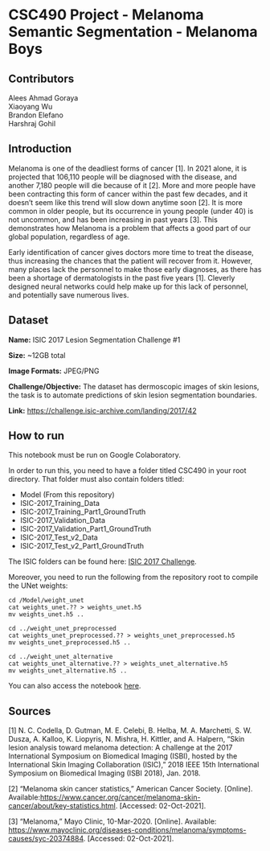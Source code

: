 # CSC490 Project - Melanoma Semantic Segmentation - Melanoma Boys

## Contributors
Alees Ahmad Goraya<br />
Xiaoyang Wu<br />
Brandon Elefano<br />
Harshraj Gohil<br />

## Introduction

Melanoma is one of the deadliest forms of cancer [1]. In 2021 alone, it is projected that 106,110 people will be diagnosed with the disease, and another 7,180 people will die because of it [2]. More and more people have been contracting this form of cancer within the past few decades, and it doesn’t seem like this trend will slow down anytime soon [2]. It is more common in older people, but its occurrence in young people (under 40) is not uncommon, and has been increasing in past years [3]. This demonstrates how Melanoma is a problem that affects a good part of our global population, regardless of age.

Early identification of cancer gives doctors more time to treat the disease, thus  increasing the chances that the patient will recover from it. However, many places lack the personnel to make those early diagnoses, as there has been a shortage of dermatologists in the past five years [1]. Cleverly designed neural networks could help make up for this lack of personnel, and potentially save numerous lives.

## Dataset

**Name:** ISIC 2017 Lesion Segmentation Challenge #1

**Size:** ~12GB total 

**Image Formats:** JPEG/PNG

**Challenge/Objective:** The dataset has dermoscopic images of skin lesions, the task is to automate predictions of skin lesion segmentation boundaries.

**Link:** https://challenge.isic-archive.com/landing/2017/42

## How to run

This notebook must be run on Google Colaboratory.

In order to run this, you need to have a folder titled CSC490 in your root directory. That folder must also contain folders titled:

*   Model (From this repository)
*   ISIC-2017_Training_Data
*   ISIC-2017_Training_Part1_GroundTruth 
*   ISIC-2017_Validation_Data
*   ISIC-2017_Validation_Part1_GroundTruth
*   ISIC-2017_Test_v2_Data
*   ISIC-2017_Test_v2_Part1_GroundTruth

The ISIC folders can be found here: [ISIC 2017 Challenge](https://challenge.isic-archive.com/data/#2017).

Moreover, you need to run the following from the repository root to compile the UNet weights:

    cd /Model/weight_unet
    cat weights_unet.?? > weights_unet.h5
    mv weights_unet.h5 ..
    
    cd ../weight_unet_preprocessed
    cat weights_unet_preprocessed.?? > weights_unet_preprocessed.h5
    mv weights_unet_preprocessed.h5 ..
    
    cd ../weight_unet_alternative
    cat weights_unet_alternative.?? > weights_unet_alternative.h5
    mv weights_unet_alternative.h5 ..
    
You can also access the notebook [here](https://colab.research.google.com/drive/1rjuYMO7enxPjLzdPeYLmMtyXiDyHq3vH?usp=sharing).

## Sources
[1] N. C. Codella, D. Gutman, M. E. Celebi, B. Helba, M. A. Marchetti, S. W. Dusza, A. Kalloo, K. Liopyris, N. Mishra, H. Kittler, and A. Halpern, “Skin lesion analysis toward melanoma detection: A challenge at the 2017 International Symposium on Biomedical Imaging (ISBI), hosted by the International Skin Imaging Collaboration (ISIC),” 2018 IEEE 15th International Symposium on Biomedical Imaging (ISBI 2018), Jan. 2018.

[2] “Melanoma skin cancer statistics,” American Cancer Society. [Online]. Available:https://www.cancer.org/cancer/melanoma-skin-cancer/about/key-statistics.html. [Accessed: 02-Oct-2021].

[3] “Melanoma,” Mayo Clinic, 10-Mar-2020. [Online]. Available: https://www.mayoclinic.org/diseases-conditions/melanoma/symptoms-causes/syc-20374884. [Accessed: 02-Oct-2021].
